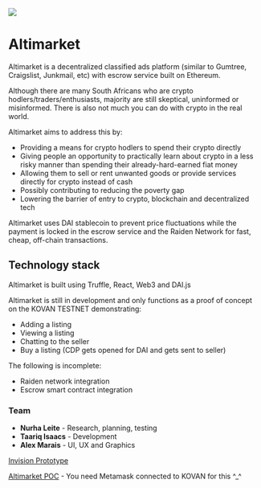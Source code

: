 ![](https://altimarket.surge.sh/img/logo.png)
# Altimarket

Altimarket is a decentralized classified ads platform (similar to Gumtree, Craigslist, Junkmail, etc) with escrow service built on Ethereum. 

Although there are many South Africans who are crypto hodlers/traders/enthusiasts, majority are still skeptical, uninformed or misinformed. There is also not much you can do with crypto in the real world. 

Altimarket aims to address this by:
- Providing a means for crypto hodlers to spend their crypto directly
- Giving people an opportunity to practically learn about crypto in a less risky manner than spending their already-hard-earned fiat money 
- Allowing them to sell or rent unwanted goods or provide services directly for crypto instead of cash
- Possibly contributing to reducing the poverty gap
- Lowering the barrier of entry to crypto, blockchain and decentralized tech

Altimarket uses DAI stablecoin to prevent price fluctuations while the payment is locked in the escrow service and the Raiden Network for fast, cheap, off-chain transactions.

## Technology stack
Altimarket is built using Truffle, React, Web3 and DAI.js

Altimarket is still in development and only functions as a proof of concept on the KOVAN TESTNET demonstrating:
- Adding a listing 
- Viewing a listing 
- Chatting to the seller
- Buy a listing (CDP gets opened for DAI and gets sent to seller)

The following is incomplete:
- Raiden network integration
- Escrow smart contract integration

### Team
- **Nurha Leite** - Research, planning, testing
- **Taariq Isaacs** - Development
- **Alex Marais** - UI, UX and Graphics

[Invision Prototype](https://projects.invisionapp.com/share/CRRN3OEFKH7#/screens/359194224_Landing_Page_Copy)

[Altimarket POC](https://altimarket.surge.sh) - You need Metamask connected to KOVAN for this ^_^
